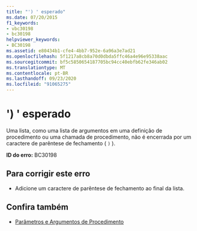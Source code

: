 ```yaml
---
title: "') ' esperado"
ms.date: 07/20/2015
f1_keywords:
- vbc30198
- bc30198
helpviewer_keywords:
- BC30198
ms.assetid: e80434b1-cfe4-4bb7-952e-6a96a3e7ad21
ms.openlocfilehash: 5f1217a8cb8a70d0dbda5ffc46a4e96e95338aac
ms.sourcegitcommit: bf5c5850654187705bc94cc40ebfb62fe346ab02
ms.translationtype: MT
ms.contentlocale: pt-BR
ms.lasthandoff: 09/23/2020
ms.locfileid: "91065275"
---
```

# <a name="-expected"></a>') ' esperado

Uma lista, como uma lista de argumentos em uma definição de procedimento ou uma chamada de procedimento, não é encerrada por um caractere de parêntese de fechamento ( `)` ).  
  
 **ID do erro:** BC30198  
  
## <a name="to-correct-this-error"></a>Para corrigir este erro  
  
- Adicione um caractere de parêntese de fechamento ao final da lista.  
  
## <a name="see-also"></a>Confira também

- [Parâmetros e Argumentos de Procedimento](../programming-guide/language-features/procedures/procedure-parameters-and-arguments.md)
